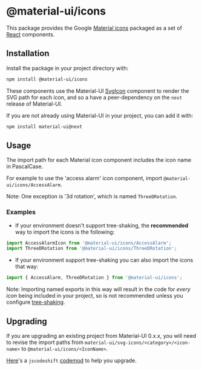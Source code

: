 # @material-ui/icons

This package provides the Google [Material icons](https://material.io/icons/) packaged as a set of [React](https://facebook.github.io/react/) components.

## Installation

Install the package in your project directory with:

```sh
npm install @material-ui/icons
```

These components use the Material-UI [SvgIcon](https://material-ui-next.com/api/svg-icon/) component to
render the SVG path for each icon, and so a have a peer-dependency on the `next` release of Material-UI.

If you are not already using Material-UI in your project, you can add it with:

```sh
npm install material-ui@next
```

## Usage

The import path for each Material icon component includes the icon name in PascalCase.

For example to use the 'access alarm' icon component, import `@material-ui/icons/AccessAlarm`.

Note: One exception is '3d rotation', which is named `ThreeDRotation`.

### Examples

- If your environment doesn't support tree-shaking, the **recommended** way to import the icons is the following:
```jsx
import AccessAlarmIcon from '@material-ui/icons/AccessAlarm';
import ThreeDRotation from '@material-ui/icons/ThreeDRotation';
```

- If your environment support tree-shaking you can also import the icons that way:
```jsx
import { AccessAlarm, ThreeDRotation } from '@material-ui/icons';
```

Note: Importing named exports in this way will result in the code for *every icon* being included in your project, so is not recommended unless you configure [tree-shaking](https://webpack.js.org/guides/tree-shaking/).

## Upgrading

If you are upgrading an existing project from Material-UI 0.x.x, you will need to revise the import paths
from `material-ui/svg-icons/<category>/<icon-name>` to `@material-ui/icons/<IconName>`.

[Here](https://github.com/mui-org/material-ui/tree/master/packages/material-ui-codemod#svg-icon-imports)'s a `jscodeshift` [codemod](https://github.com/facebook/codemod) to help you upgrade.

